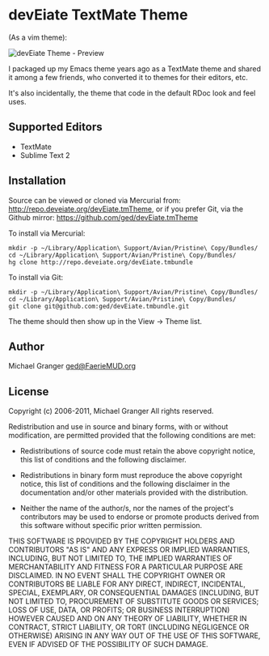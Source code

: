 # devEiate TextMate Theme

(As a vim theme):

<img src="http://deveiate.org/images/deveiate-theme.png" alt="devEiate Theme - Preview" />

I packaged up my Emacs theme years ago as a TextMate theme and shared it among a few friends, who converted it to themes for their editors, etc.

It's also incidentally, the theme that code in the default RDoc look and feel uses.


## Supported Editors

* TextMate
* Sublime Text 2


## Installation

Source can be viewed or cloned via Mercurial from: http://repo.deveiate.org/devEiate.tmTheme, or if you prefer Git, via the Github mirror: https://github.com/ged/devEiate.tmTheme

To install via Mercurial:

	mkdir -p ~/Library/Application\ Support/Avian/Pristine\ Copy/Bundles/
	cd ~/Library/Application\ Support/Avian/Pristine\ Copy/Bundles/
	hg clone http://repo.deveiate.org/devEiate.tmbundle

To install via Git:

	mkdir -p ~/Library/Application\ Support/Avian/Pristine\ Copy/Bundles/
	cd ~/Library/Application\ Support/Avian/Pristine\ Copy/Bundles/
	git clone git@github.com:ged/devEiate.tmbundle.git

The theme should then show up in the View → Theme list.


## Author

Michael Granger <ged@FaerieMUD.org>


## License

Copyright (c) 2006-2011, Michael Granger
All rights reserved.

Redistribution and use in source and binary forms, with or without modification, are permitted provided that the following conditions are met:

* Redistributions of source code must retain the above copyright notice, this list of conditions and the following disclaimer.

* Redistributions in binary form must reproduce the above copyright notice, this list of conditions and the following disclaimer in the documentation and/or other materials provided with the distribution.

* Neither the name of the author/s, nor the names of the project's contributors may be used to endorse or promote products derived from this software without specific prior written permission.

THIS SOFTWARE IS PROVIDED BY THE COPYRIGHT HOLDERS AND CONTRIBUTORS "AS IS" AND ANY EXPRESS OR IMPLIED WARRANTIES, INCLUDING, BUT NOT LIMITED TO, THE IMPLIED WARRANTIES OF MERCHANTABILITY AND FITNESS FOR A PARTICULAR PURPOSE ARE DISCLAIMED. IN NO EVENT SHALL THE COPYRIGHT OWNER OR CONTRIBUTORS BE LIABLE FOR ANY DIRECT, INDIRECT, INCIDENTAL, SPECIAL, EXEMPLARY, OR CONSEQUENTIAL DAMAGES (INCLUDING, BUT NOT LIMITED TO, PROCUREMENT OF SUBSTITUTE GOODS OR SERVICES; LOSS OF USE, DATA, OR PROFITS; OR BUSINESS INTERRUPTION) HOWEVER CAUSED AND ON ANY THEORY OF LIABILITY, WHETHER IN CONTRACT, STRICT LIABILITY, OR TORT (INCLUDING NEGLIGENCE OR OTHERWISE) ARISING IN ANY WAY OUT OF THE USE OF THIS SOFTWARE, EVEN IF ADVISED OF THE POSSIBILITY OF SUCH DAMAGE. 